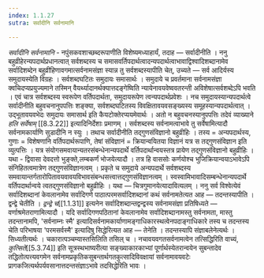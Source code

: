 ```yaml
---
index: 1.1.27
sutra: सर्वादीनि सर्वनामानि

---
```

_सर्वादीनि सर्वनामानि_ - नपुंसकवशाच्छब्दरूपाणीति विशेष्यमध्याहार्यं, तदाह — सर्वादीनीति । ननु बहुव्रीहेरन्यपदार्थप्रधानत्वात् सर्वशब्दस्य च समासवर्तिपदार्थत्वादन्यपदार्थत्वाभावाद्विश्वादिशब्दानामेव सर्वादिशब्देन बहुव्रीहिणावगमात्सर्वनामसंज्ञा स्यान्न तु सर्वशब्दस्यापीति चेत्, उच्यते — सर्व आदिर्यस्य समुदायस्येति विग्रहः । सर्वशब्दघटितः समुदायः समासार्थः । समुदाये च प्रवर्तमाना सर्वनामसंज्ञा क्वचिदप्यप्रयुज्यमाने तस्मिन् वैयर्थ्यादानर्थक्यात्तदङ्गेष्विति न्यायेनावयवेष्ववतरन्ती अविशेषात्सर्वशब्देऽपि भवति । एवं चात्र सर्वशब्दस्य स्वरूपेण वर्तिपदार्थता, समुदायरूपेण त्वन्यपदार्थप्रवेशः । नच समुदायस्यान्यपदार्थत्वे सर्वादीनीति बहुवचनानुपपत्तिः शङ्क्या, सर्वशब्दघटितस्य विवक्षितावयवसङ्ख्यस्य समूहस्यान्यपदार्थत्वात् । उद्भूतावयवभेदः समुदायः समासार्थ इति कैयटोक्तेरप्ययमेवार्थः । अतो न बहुवचनस्यानुपपत्तिः तदेवं व्याख्याने _हलि सर्वेषाम्_ [[8.3.22]] इत्यादिनिर्देशाः प्रमाणम् । सर्वशब्दस्य सर्वनामत्वाभावे तु सर्वेषामित्यादौ सर्वनामकार्याणि सुडादीनि न स्युः । तथाच सर्वादीनीति तद्गुणसंविज्ञानो बहुव्रीहिः । तस्य = अन्यपदार्थस्य, गुणाः = विशेषणानि वर्तिपदार्थरूपाणि, तेषां संविज्ञानं = क्रियान्वयितया विज्ञानं यत्र स तद्गुणसंविज्ञान इति व्युत्पत्तिः । यत्र संयोगसमवायान्यतरसंबन्धेनान्यपदार्थे वर्तिपदार्थान्वयस्तत्र प्रायेण तद्गुणसंविज्ञानो बहुव्रीहिः । यथा - द्विवासा देवदत्तो भुङ्क्ते,लम्बकर्णं भोजयेत्यादौ । तत्र हि वाससोः कर्णयोश्च भुजिक्रियान्वयाऽभावेऽपि संनिहितत्वमात्रेण तद्गुणसंविज्ञानत्वम् । प्रकृते च समुदाये अन्यपदार्थे सर्वशब्दस्य समवायान्तर्गतारोपितावयवावयविभावसंबन्धसत्त्वात्तद्गुणसंविज्ञानत्वम् । स्वस्वामिभावादिसम्बन्धेनान्यपदार्थे वर्तिपदार्थान्वये त्वतद्गुणसंविज्ञानो बहुव्रीहिः । यथा — चित्रगुमानयेत्यादावित्यलम् । ननु सर्व विश्वेत्येवं सर्वादिशब्दानां केवलानामेव सर्वादिगणे पाठात्परमसर्वादिशब्दानां कथं सर्वनामतेत्यत आह — तदन्तस्यापीति । द्वन्द्वे चेतीति । _द्वन्द्वे च_[[1.1.31]] इत्यनेन सर्वादिशब्दान्तद्वन्द्वस्य सर्वनामसंज्ञा प्रतिषिध्यते — वर्णाश्रमेतराणामित्यादौ । यदि सर्वादिगणपठितानां केवलानामेव सर्वादिशब्दानामस्तु सर्वनामता, मास्तु तदन्तानामपि, 'सर्वनाम्नः स्मै' इत्यादिसर्वनामकार्याणामङ्गाधिकारस्थत्वेनपदाङ्गाधिकारे तस्य च तदन्तस्य चेति परिभाषया 'परमसर्वस्मै' इत्यादिषु सिद्धेरित्यत आह — तेनेति । तदन्तस्यापि संज्ञाबलेनेत्यर्थः । सिध्यतीत्यर्थः । चकारात्पञ्चम्यास्तसिलिति तसिल् च । नचावयवगतसर्वनामत्वेन तत्सिद्धिरिति वाच्यं, _कुत्सिते_[[5.3.74]] इति सूत्रस्थभाष्यरीत्या सङ्ख्याकारकाभ्यां पूर्णार्थस्येतरान्वयेन सुबन्तादेव तद्धितोत्पत्त्यवगमेन सर्वनामप्रकृतिकसुबन्तार्थगतकुत्सादिविवक्षायां सर्वनामावयवटेः प्रागकजित्यर्थपर्यवसानात्तदन्तसंज्ञाऽभावे तदसिद्धेरिति भावः ।